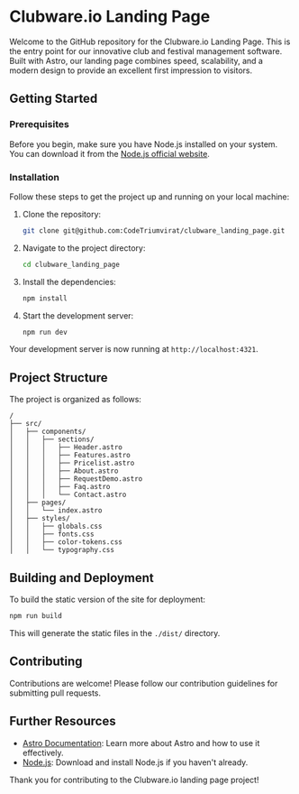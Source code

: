 
# Clubware.io Landing Page

Welcome to the GitHub repository for the Clubware.io Landing Page. This is the entry point for our innovative club and festival management software. Built with Astro, our landing page combines speed, scalability, and a modern design to provide an excellent first impression to visitors.

## Getting Started

### Prerequisites

Before you begin, make sure you have Node.js installed on your system. You can download it from the [Node.js official website](https://nodejs.org/).

### Installation

Follow these steps to get the project up and running on your local machine:

1. Clone the repository:
    ```bash
    git clone git@github.com:CodeTriumvirat/clubware_landing_page.git
    ```
2. Navigate to the project directory:
    ```bash
    cd clubware_landing_page
    ```
3. Install the dependencies:
    ```bash
    npm install
    ```
4. Start the development server:
    ```bash
    npm run dev
    ```

Your development server is now running at `http://localhost:4321`.

## Project Structure

The project is organized as follows:

```plaintext
/
├── src/
│   ├── components/
│   │   ├── sections/
│   │   │   ├── Header.astro
│   │   │   ├── Features.astro
│   │   │   ├── Pricelist.astro
│   │   │   ├── About.astro
│   │   │   ├── RequestDemo.astro
│   │   │   ├── Faq.astro
│   │   │   └── Contact.astro
│   ├── pages/
│   │   └── index.astro
│   ├── styles/
│   │   ├── globals.css
│   │   ├── fonts.css
│   │   ├── color-tokens.css
│   │   └── typography.css
```

## Building and Deployment

To build the static version of the site for deployment:

```bash
npm run build
```

This will generate the static files in the `./dist/` directory.

## Contributing

Contributions are welcome! Please follow our contribution guidelines for submitting pull requests.

## Further Resources

- [Astro Documentation](https://docs.astro.build): Learn more about Astro and how to use it effectively.
- [Node.js](https://nodejs.org/): Download and install Node.js if you haven't already.

Thank you for contributing to the Clubware.io landing page project!
